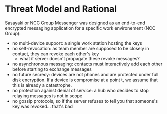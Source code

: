 # Threat Model and Rational

Sasayaki or NCC Group Messenger was designed as an end-to-end encrypted messaging application for a specific work environement (NCC Group):

* no multi-device support: a single work station hosting the keys
* no self-revocation: as team member are supposed to be closely in contact, they can revoke each other's key
    - what if server doesn't propagate these revoke messages?
* no asynchronous messaging: contacts must interactively add each other before starting to exchange messages
* no future secrecy: devices are not phones and are protected under full disk encryption. If a device is compromise at a point t, we assume that this is already a catastrophe.
* no protection against denial of service: a hub who decides to stop relaying messages is not in scope
* no gossip protocols, so if the server refuses to tell you that someone's key was revoked... that's bad